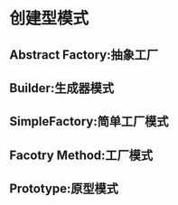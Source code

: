 # 创建型模式
## Abstract Factory:抽象工厂
## Builder:生成器模式
## SimpleFactory:简单工厂模式
## Facotry Method:工厂模式
## Prototype:原型模式
